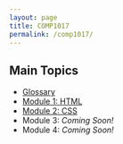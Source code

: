 ```yaml
---
layout: page
title: COMP1017
permalink: /comp1017/
---
```


## Main Topics
- [Glossary](./glossary)
- [Module 1: HTML](.html)
- [Module 2: CSS](.css)
- Module 3: *Coming Soon!*
- Module 4: *Coming Soon!*